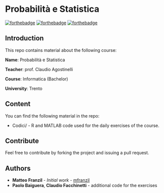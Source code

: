 # Probabilità e Statistica
[![forthebadge](https://forthebadge.com/images/badges/built-by-developers.svg)](https://forthebadge.com) [![forthebadge](https://forthebadge.com/images/badges/powered-by-electricity.svg)](https://forthebadge.com) [![forthebadge](https://forthebadge.com/images/badges/no-ragrets.svg)](https://forthebadge.com)

## Introduction
This repo contains material about the following course:

**Name**: Probabilità e Statistica

**Teacher**: prof. Claudio Agostinelli

**Course**: Informatica (Bachelor)

**University**: Trento

## Content
You can find the following material in the repo:
* Codici/ - R and MATLAB code used for the daily exercises of the course.

## Contribute
Feel free to contribute by forking the project and issuing a pull request.

## Authors
* **Matteo Franzil** - *Initial work* - [mfranzil](https://github.com/mfranzil)
* **Paolo Baiguera**, **Claudio Facchinetti** - additional code for the exercises
